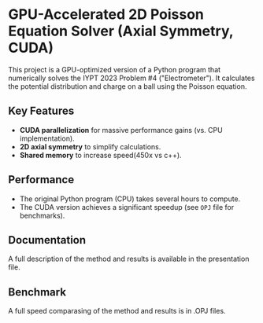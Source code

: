 # GPU-Accelerated 2D Poisson Equation Solver (Axial Symmetry, CUDA)

This project is a GPU-optimized version of a Python program that numerically solves the IYPT 2023 Problem #4 ("Electrometer"). It calculates the potential distribution and charge on a ball using the Poisson equation.

## Key Features
- **CUDA parallelization** for massive performance gains (vs. CPU implementation).  
- **2D axial symmetry** to simplify calculations.
- **Shared memory** to increase speed(450x vs c++).  

## Performance
- The original Python program (CPU) takes several hours to compute.  
- The CUDA version achieves a significant speedup (see `OPJ` file for benchmarks).  

## Documentation
A full description of the method and results is available in the presentation file.

## Benchmark
A full speed comparasing of the method and results is in .OPJ files.
